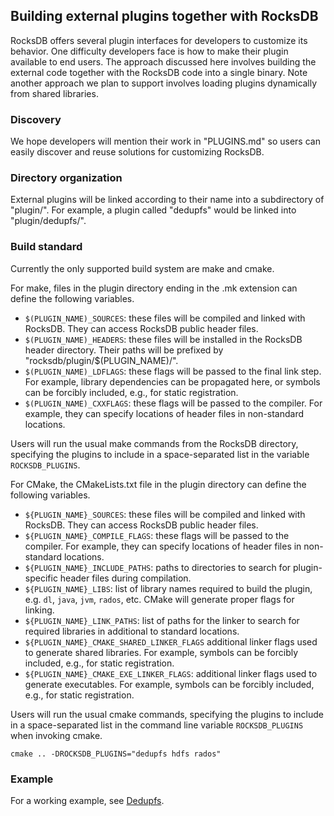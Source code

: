 ## Building external plugins together with RocksDB

RocksDB offers several plugin interfaces for developers to customize its behavior. One difficulty developers face is how to make their plugin available to end users. The approach discussed here involves building the external code together with the RocksDB code into a single binary. Note another approach we plan to support involves loading plugins dynamically from shared libraries.

### Discovery

We hope developers will mention their work in "PLUGINS.md" so users can easily discover and reuse solutions for customizing RocksDB.

### Directory organization

External plugins will be linked according to their name into a subdirectory of "plugin/". For example, a plugin called "dedupfs" would be linked into "plugin/dedupfs/".

### Build standard

Currently the only supported build system are make and cmake.

For make, files in the plugin directory ending in the .mk extension can define the following variables.

* `$(PLUGIN_NAME)_SOURCES`: these files will be compiled and linked with RocksDB. They can access RocksDB public header files.
* `$(PLUGIN_NAME)_HEADERS`: these files will be installed in the RocksDB header directory. Their paths will be prefixed by "rocksdb/plugin/$(PLUGIN_NAME)/".
* `$(PLUGIN_NAME)_LDFLAGS`: these flags will be passed to the final link step. For example, library dependencies can be propagated here, or symbols can be forcibly included, e.g., for static registration.
* `$(PLUGIN_NAME)_CXXFLAGS`: these flags will be passed to the compiler. For example, they can specify locations of header files in non-standard locations.

Users will run the usual make commands from the RocksDB directory, specifying the plugins to include in a space-separated list in the variable `ROCKSDB_PLUGINS`.

For CMake, the CMakeLists.txt file in the plugin directory can define the following variables.

* `${PLUGIN_NAME}_SOURCES`: these files will be compiled and linked with RocksDB. They can access RocksDB public header files.
* `${PLUGIN_NAME}_COMPILE_FLAGS`: these flags will be passed to the compiler. For example, they can specify locations of header files in non-standard locations.
* `${PLUGIN_NAME}_INCLUDE_PATHS`: paths to directories to search for plugin-specific header files during compilation.
* `${PLUGIN_NAME}_LIBS`: list of library names required to build the plugin, e.g. `dl`, `java`, `jvm`, `rados`, etc. CMake will generate proper flags for linking.
* `${PLUGIN_NAME}_LINK_PATHS`: list of paths for the linker to search for required libraries in additional to standard locations.
* `${PLUGIN_NAME}_CMAKE_SHARED_LINKER_FLAGS` additional linker flags used to generate shared libraries. For example, symbols can be forcibly included, e.g., for static registration.
* `${PLUGIN_NAME}_CMAKE_EXE_LINKER_FLAGS`: additional linker flags used to generate executables. For example, symbols can be forcibly included, e.g., for static registration.

Users will run the usual cmake commands, specifying the plugins to include in a space-separated list in the command line variable `ROCKSDB_PLUGINS` when invoking cmake.
```
cmake .. -DROCKSDB_PLUGINS="dedupfs hdfs rados"
```

### Example

For a working example, see [Dedupfs](https://github.com/ajkr/dedupfs).
